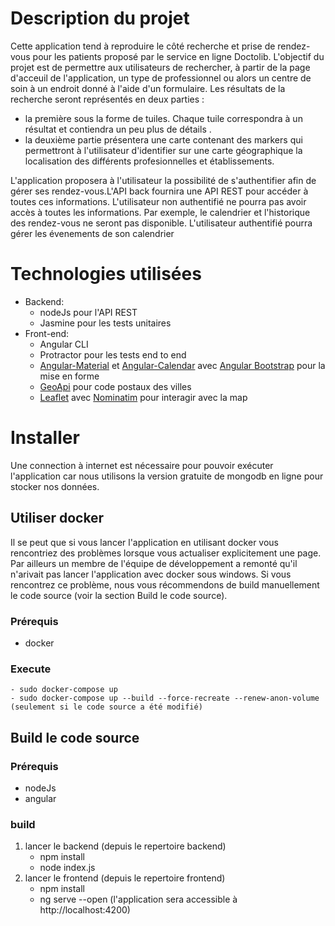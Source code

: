 # Description du projet
Cette application tend à reproduire le côté recherche et prise de rendez-vous pour les patients proposé par le service en ligne Doctolib. L'objectif du projet est de permettre aux utilisateurs de rechercher, à partir de la page d'acceuil de l'application, un type de professionnel ou alors un centre de soin à un endroit donné à l'aide d'un formulaire. 
Les résultats de la recherche seront représentés en deux parties : 
- la première sous la forme de tuiles. Chaque tuile correspondra à un résultat et contiendra un peu plus de détails .
- la deuxième partie présentera une carte contenant des markers qui permettront à l'utilisateur d'identifier sur une carte géographique la localisation des différents profesionnelles et établissements.

L'application proposera à l'utilisateur la possibilité de s'authentifier afin de gérer ses rendez-vous.L'API back fournira une API REST pour accéder à toutes ces informations. L'utilisateur non authentifié ne pourra pas avoir accès à toutes les informations. Par exemple, le calendrier et l'historique des rendez-vous ne seront pas disponible. L'utilisateur authentifié pourra gérer les évenements de son calendrier
# Technologies utilisées
- Backend:
    - nodeJs pour l'API REST
    - Jasmine pour les tests unitaires
- Front-end: 
    - Angular CLI
    - Protractor pour les tests end to end
    - [Angular-Material](https://material.angular.io/) et [Angular-Calendar](https://angular-calendar.com/) avec [Angular Bootstrap](https://ng-bootstrap.github.io/#/home) pour la mise en forme
    - [GeoApi](https://geo.api.gouv.fr/) pour code postaux des villes
    - [Leaflet](https://leafletjs.com/) avec [Nominatim](https://nominatim.org/) pour interagir avec la map

# Installer
Une connection à internet est nécessaire pour pouvoir exécuter l'application car nous utilisons la version gratuite de mongodb en ligne pour stocker nos données.
## Utiliser docker
Il se peut que si vous lancer l'application en utilisant docker vous rencontriez des problèmes lorsque vous actualiser explicitement une page. Par ailleurs un membre de l'équipe de développement a remonté qu'il n'arivait pas lancer l'application avec docker sous windows. Si vous rencontrez ce problème, nous vous récommendons de build manuellement le code source (voir la section Build le code source).
### Prérequis
- docker
### Execute
    - sudo docker-compose up 
    - sudo docker-compose up --build --force-recreate --renew-anon-volume (seulement si le code source a été modifié)
## Build le code source
### Prérequis
- nodeJs
- angular
### build
1. lancer le backend (depuis le repertoire backend)
    - npm install
    - node index.js
2. lancer le frontend (depuis le repertoire frontend)
    - npm install
    - ng serve --open (l'application sera accessible à http://localhost:4200)
